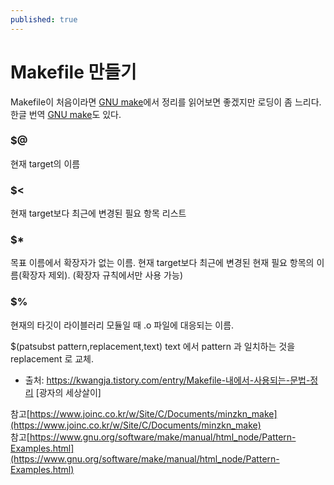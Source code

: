 ```yaml
---
published: true
---
```


# Makefile 만들기

Makefile이 처음이라면 [GNU make](https://www.gnu.org/software/make/manual/make.html)에서 정리를 읽어보면 좋겠지만 로딩이 좀 느리다. <br>
한글 번역 [GNU make](http://korea.gnu.org/manual/release/make/make-sjp/)도 있다.

### $@
현재 target의 이름

### $<
현재 target보다 최근에 변경된 필요 항목 리스트

### $*
목표 이름에서 확장자가 없는 이름.
현재 target보다 최근에 변경된 현재 필요 항목의 이름(확장자 제외). (확장자 규칙에서만 사용 가능)

### $%
현재의 타깃이 라이블러리 모듈일 때 .o 파일에 대응되는 이름.

$(patsubst pattern,replacement,text)
text 에서 pattern 과 일치하는 것을 replacement 로 교체. 

- 출처: https://kwangja.tistory.com/entry/Makefile-내에서-사용되는-문법-정리 [광자의 세상살이]

참고[https://www.joinc.co.kr/w/Site/C/Documents/minzkn_make](https://www.joinc.co.kr/w/Site/C/Documents/minzkn_make) <br>
참고[https://www.gnu.org/software/make/manual/html_node/Pattern-Examples.html](https://www.gnu.org/software/make/manual/html_node/Pattern-Examples.html)
